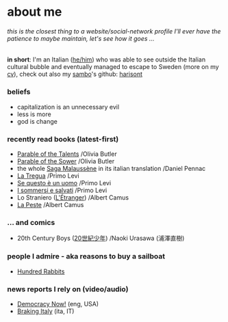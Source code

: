 # about me

###### this is the closest thing to a website/social-network profile I'll ever have the patience to *maybe* maintain, let's see how it goes ...

**in short**: I'm an Italian ([he/him](https://en.pronouns.page/@kappanneo)) who was able to see outside the Italian cultural bubble and eventually managed to escape to Sweden (more on my [cv](https://github.com/Kappanneo/CV/releases/latest/download/CV.pdf)), 
check out also my [sambo](https://sverigesradio.se/artikel/what-does-it-mean-to-be-a-sambo-in-sweden)'s github: [harisont](../../../../harisont)

### beliefs
 - capitalization is an unnecessary evil
 - less is more
 - god is change

### recently read books (latest-first)
 - [Parable of the Talents](https://en.wikipedia.org/wiki/Parable_of_the_Talents_(novel)) /Olivia Butler
 - [Parable of the Sower](https://en.wikipedia.org/wiki/Parable_of_the_Sower_(novel)) /Olivia Butler
 - the whole [Saga Malaussène](https://fr.wikipedia.org/wiki/Saga_Malauss%C3%A8ne) in its italian translation /Daniel Pennac
 - [La Tregua](https://it.wikipedia.org/wiki/La_tregua_(Primo_Levi)) /Primo Levi
 - [Se questo è un uomo](https://it.wikipedia.org/wiki/Se_questo_%C3%A8_un_uomo) /Primo Levi
 - [I sommersi e salvati](https://it.wikipedia.org/wiki/I_sommersi_e_i_salvati) /Primo Levi
 - Lo Straniero ([L'Étranger](https://fr.wikipedia.org/wiki/L%27%C3%89tranger)) /Albert Camus
 - [La Peste](https://fr.wikipedia.org/wiki/La_Peste) /Albert Camus

### ... and comics
 - 20th Century Boys ([20世紀少年](https://zh.wikipedia.org/wiki/20%E4%B8%96%E7%B4%80%E5%B0%91%E5%B9%B4)) /Naoki Urasawa (浦澤直樹)

### people I admire - aka reasons to buy a sailboat
 - [Hundred Rabbits](https://100r.co/site/about_us.html)

### news reports I rely on (video/audio)
 - [Democracy Now!](https://www.democracynow.org/shows) (eng, USA)
 - [Braking Italy](https://www.youtube.com/user/breakingitaly) (ita, IT)
